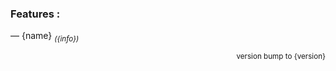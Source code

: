 ### Features :

— {name} <sub>_({info})_</sub>

<div align="right"><sub>version bump to {version}</sub></div>